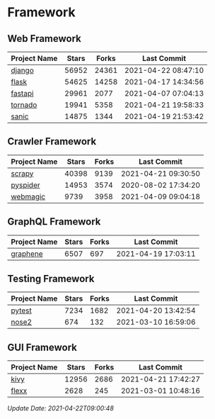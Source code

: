 # Framework

## Web Framework
| Project Name | Stars | Forks | Last Commit |
| ------------ | ----- | ----- | ----------- |
| [django](https://github.com/django/django) | 56952 | 24361 | 2021-04-22 08:47:10 |
| [flask](https://github.com/pallets/flask) | 54625 | 14258 | 2021-04-17 14:34:56 |
| [fastapi](https://github.com/tiangolo/fastapi) | 29961 | 2077 | 2021-04-07 07:04:13 |
| [tornado](https://github.com/tornadoweb/tornado) | 19941 | 5358 | 2021-04-21 19:58:33 |
| [sanic](https://github.com/sanic-org/sanic) | 14875 | 1344 | 2021-04-19 21:53:42 |

## Crawler Framework
| Project Name | Stars | Forks | Last Commit |
| ------------ | ----- | ----- | ----------- |
| [scrapy](https://github.com/scrapy/scrapy) | 40398 | 9139 | 2021-04-21 09:30:50 |
| [pyspider](https://github.com/binux/pyspider) | 14953 | 3574 | 2020-08-02 17:34:20 |
| [webmagic](https://github.com/code4craft/webmagic) | 9739 | 3958 | 2021-04-09 09:04:18 |

## GraphQL Framework
| Project Name | Stars | Forks | Last Commit |
| ------------ | ----- | ----- | ----------- |
| [graphene](https://github.com/graphql-python/graphene) | 6507 | 697 | 2021-04-19 17:03:11 |

## Testing Framework
| Project Name | Stars | Forks | Last Commit |
| ------------ | ----- | ----- | ----------- |
| [pytest](https://github.com/pytest-dev/pytest) | 7234 | 1682 | 2021-04-20 13:42:54 |
| [nose2](https://github.com/nose-devs/nose2) | 674 | 132 | 2021-03-10 16:59:06 |

## GUI Framework
| Project Name | Stars | Forks | Last Commit |
| ------------ | ----- | ----- | ----------- |
| [kivy](https://github.com/kivy/kivy) | 12956 | 2686 | 2021-04-21 17:42:27 |
| [flexx](https://github.com/flexxui/flexx) | 2628 | 245 | 2021-03-01 10:48:16 |

*Update Date: 2021-04-22T09:00:48*